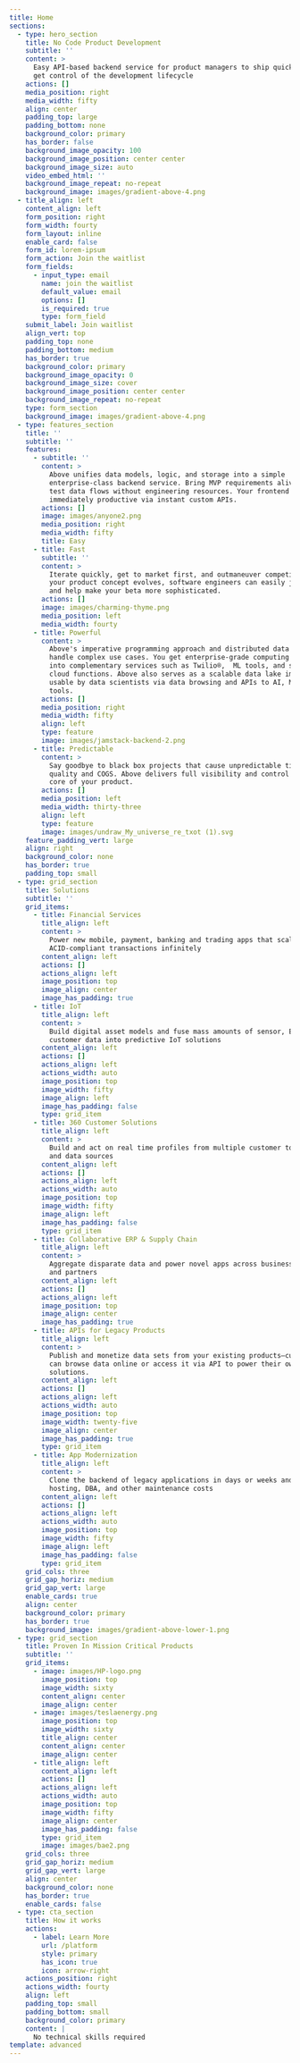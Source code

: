 ```yaml
---
title: Home
sections:
  - type: hero_section
    title: No Code Product Development
    subtitle: ''
    content: >
      Easy API-based backend service for product managers to ship quickly and
      get control of the development lifecycle
    actions: []
    media_position: right
    media_width: fifty
    align: center
    padding_top: large
    padding_bottom: none
    background_color: primary
    has_border: false
    background_image_opacity: 100
    background_image_position: center center
    background_image_size: auto
    video_embed_html: ''
    background_image_repeat: no-repeat
    background_image: images/gradient-above-4.png
  - title_align: left
    content_align: left
    form_position: right
    form_width: fourty
    form_layout: inline
    enable_card: false
    form_id: lorem-ipsum
    form_action: Join the waitlist
    form_fields:
      - input_type: email
        name: join the waitlist
        default_value: email
        options: []
        is_required: true
        type: form_field
    submit_label: Join waitlist
    align_vert: top
    padding_top: none
    padding_bottom: medium
    has_border: true
    background_color: primary
    background_image_opacity: 0
    background_image_size: cover
    background_image_position: center center
    background_image_repeat: no-repeat
    type: form_section
    background_image: images/gradient-above-4.png
  - type: features_section
    title: ''
    subtitle: ''
    features:
      - subtitle: ''
        content: >
          Above unifies data models, logic, and storage into a simple
          enterprise-class backend service. Bring MVP requirements alive and
          test data flows without engineering resources. Your frontend devs are
          immediately productive via instant custom APIs.
        actions: []
        image: images/anyone2.png
        media_position: right
        media_width: fifty
        title: Easy
      - title: Fast
        subtitle: ''
        content: >
          Iterate quickly, get to market first, and outmaneuver competitors. As
          your product concept evolves, software engineers can easily jump in
          and help make your beta more sophisticated.
        actions: []
        image: images/charming-thyme.png
        media_position: left
        media_width: fourty
      - title: Powerful
        content: >
          Above's imperative programming approach and distributed data store
          handle complex use cases. You get enterprise-grade computing that taps
          into complementary services such as Twilio®,  ML tools, and serverless
          cloud functions. Above also serves as a scalable data lake immediately
          usable by data scientists via data browsing and APIs to AI, ML and BI
          tools. 
        actions: []
        media_position: right
        media_width: fifty
        align: left
        type: feature
        image: images/jamstack-backend-2.png
      - title: Predictable
        content: >
          Say goodbye to black box projects that cause unpredictable timelines,
          quality and COGS. Above delivers full visibility and control over the
          core of your product.
        actions: []
        media_position: left
        media_width: thirty-three
        align: left
        type: feature
        image: images/undraw_My_universe_re_txot (1).svg
    feature_padding_vert: large
    align: right
    background_color: none
    has_border: true
    padding_top: small
  - type: grid_section
    title: Solutions
    subtitle: ''
    grid_items:
      - title: Financial Services
        title_align: left
        content: >
          Power new mobile, payment, banking and trading apps that scale
          ACID-compliant transactions infinitely
        content_align: left
        actions: []
        actions_align: left
        image_position: top
        image_align: center
        image_has_padding: true
      - title: IoT
        title_align: left
        content: >
          Build digital asset models and fuse mass amounts of sensor, ERP and
          customer data into predictive IoT solutions
        content_align: left
        actions: []
        actions_align: left
        actions_width: auto
        image_position: top
        image_width: fifty
        image_align: left
        image_has_padding: false
        type: grid_item
      - title: 360 Customer Solutions
        title_align: left
        content: >
          Build and act on real time profiles from multiple customer touchpoints
          and data sources
        content_align: left
        actions: []
        actions_align: left
        actions_width: auto
        image_position: top
        image_width: fifty
        image_align: left
        image_has_padding: false
        type: grid_item
      - title: Collaborative ERP & Supply Chain
        title_align: left
        content: >
          Aggregate disparate data and power novel apps across business units
          and partners
        content_align: left
        actions: []
        actions_align: left
        image_position: top
        image_align: center
        image_has_padding: true
      - title: APIs for Legacy Products
        title_align: left
        content: >
          Publish and monetize data sets from your existing products—customers
          can browse data online or access it via API to power their own
          solutions. 
        content_align: left
        actions: []
        actions_align: left
        actions_width: auto
        image_position: top
        image_width: twenty-five
        image_align: center
        image_has_padding: true
        type: grid_item
      - title: App Modernization
        title_align: left
        content: >
          Clone the backend of legacy applications in days or weeks and reduce
          hosting, DBA, and other maintenance costs
        content_align: left
        actions: []
        actions_align: left
        actions_width: auto
        image_position: top
        image_width: fifty
        image_align: left
        image_has_padding: false
        type: grid_item
    grid_cols: three
    grid_gap_horiz: medium
    grid_gap_vert: large
    enable_cards: true
    align: center
    background_color: primary
    has_border: true
    background_image: images/gradient-above-lower-1.png
  - type: grid_section
    title: Proven In Mission Critical Products
    subtitle: ''
    grid_items:
      - image: images/HP-logo.png
        image_position: top
        image_width: sixty
        content_align: center
        image_align: center
      - image: images/teslaenergy.png
        image_position: top
        image_width: sixty
        title_align: center
        content_align: center
        image_align: center
      - title_align: left
        content_align: left
        actions: []
        actions_align: left
        actions_width: auto
        image_position: top
        image_width: fifty
        image_align: center
        image_has_padding: false
        type: grid_item
        image: images/bae2.png
    grid_cols: three
    grid_gap_horiz: medium
    grid_gap_vert: large
    align: center
    background_color: none
    has_border: true
    enable_cards: false
  - type: cta_section
    title: How it works
    actions:
      - label: Learn More
        url: /platform
        style: primary
        has_icon: true
        icon: arrow-right
    actions_position: right
    actions_width: fourty
    align: left
    padding_top: small
    padding_bottom: small
    background_color: primary
    content: |
      No technical skills required
template: advanced
---
```

